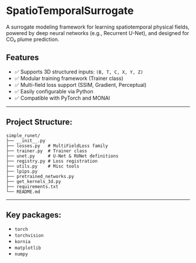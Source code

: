 # SpatioTemporalSurrogate

A surrogate modeling framework for learning spatiotemporal physical fields, powered by deep neural networks (e.g., Recurrent U-Net), and designed for CO₂ plume prediction.

## Features
- ✅ Supports 3D structured inputs: `(B, T, C, X, Y, Z)`
- ✅ Modular training framework (Trainer class)
- ✅ Multi-field loss support (SSIM, Gradient, Perceptual)
- ✅ Easily configurable via Python
- ✅ Compatible with PyTorch and MONAI

---

## Project Structure:
```
simple_runet/ 
├── __init__.py
├── losses.py   # MultiFieldLoss family 
├── trainer.py  # Trainer class 
├── unet.py     # U-Net & RUNet definitions 
├── registry.py # Loss registration 
├── utils.py    # Misc tools 
├── lpips.py 
├── pretrained_networks.py
├── get_kernels_3d.py 
├── requirements.txt 
└── README.md
```

---

## Key packages:

- `torch`  
- `torchvision`  
- `kornia`  
- `matplotlib`  
- `numpy`  
